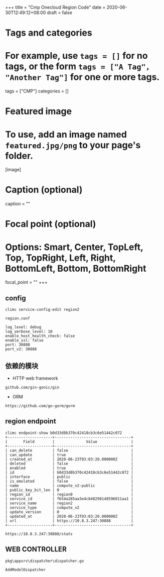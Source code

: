 +++
title = "Cmp Onecloud Region Code"
date = 2020-06-30T12:49:12+08:00
draft = false

# Tags and categories
# For example, use `tags = []` for no tags, or the form `tags = ["A Tag", "Another Tag"]` for one or more tags.
tags = ["CMP"]
categories = []

# Featured image
# To use, add an image named `featured.jpg/png` to your page's folder. 
[image]
  # Caption (optional)
  caption = ""

  # Focal point (optional)
  # Options: Smart, Center, TopLeft, Top, TopRight, Left, Right, BottomLeft, Bottom, BottomRight
  focal_point = ""
+++

## config

```
climc service-config-edit region2
```

`region.conf`

```
log_level: debug
log_verbose_level: 10
enable_host_health_check: false
enable_ssl: false
port: 30888
port_v2: 30888
```

## 依赖的模块 


- HTTP web framework

```
github.com/gin-gonic/gin
```

- ORM

```
https://github.com/go-gorm/gorm
```

## region endpoint


```
climc endpoint-show b0d33d8b370c42418cb3c6e51442c072
+--------------------+----------------------------------+
|       Field        |              Value               |
+--------------------+----------------------------------+
| can_delete         | false                            |
| can_update         | true                             |
| created_at         | 2020-06-23T03:03:20.000000Z      |
| deleted            | false                            |
| enabled            | true                             |
| id                 | b0d33d8b370c42418cb3c6e51442c072 |
| interface          | public                           |
| is_emulated        | false                            |
| name               | compute_v2-public                |
| public_key_bit_len | 0                                |
| region_id          | region0                          |
| service_id         | fb54a285aa3e4c848298148596011aa1 |
| service_name       | region2                          |
| service_type       | compute_v2                       |
| update_version     | 0                                |
| updated_at         | 2020-06-23T03:03:20.000000Z      |
| url                | https://10.8.3.247:30888         |
+--------------------+----------------------------------+
```

```
https://10.8.3.247:30888/stats
```

## WEB CONTROLLER


`pkg\appsrv\dispatcher\dispatcher.go`

```
AddModelDispatcher
```